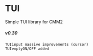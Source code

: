 # TUI
 Simple TUI library for CMM2

##### v0.30
	TUIinput massive improvements (cursor)
	TUIemptyON/OFF added
